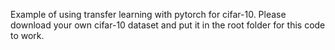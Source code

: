 Example of using transfer learning with pytorch for cifar-10. Please download your own cifar-10 dataset and put it in the root folder for this code to work.

